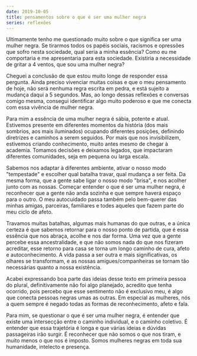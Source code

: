 ```yaml
---
date: 2019-10-05
title: pensamentos sobre o que é ser uma mulher negra
series: reflexões
---
```


Ultimamente tenho me questionado muito sobre o que significa ser uma mulher negra. Se tirarmos todos os papéis sociais, racismos e opressões que sofro nesta sociedade, qual seria a minha essência? Como eu me comportaria e me apresentaria para esta sociedade. Existiria a necessidade de gritar a 4 ventos, que sou uma mulher negra? 

Cheguei a conclusão de que estou muito longe de responder essa pergunta. Ainda preciso vivenciar muitas coisas e que o meu pensamento de hoje, não será nenhuma regra escrita em pedra, e está sujeito a mudança daqui a 5 segundos. Mas, ao longo dessas reflexões e conversas comigo mesma, consegui identificar algo muito poderoso e que me conecta com essa vivência de mulher negra.

Para mim a essência de uma mulher negra é sábia, potente e atual. Estivemos presente em diferentes momentos da história (dos mais sombrios, aos mais iluminados) ocupando diferentes posições, definindo diretrizes e caminhos a serem seguidos. Por mais que nos invisibilizem, estivemos criando conhecimento, muito antes mesmo de chegar à academia.  Tomamos decisões e deixamos legados, que impactaram diferentes comunidades, seja em pequena ou larga escala.

Sabemos nos adaptar à diferentes ambiente, ativar o nosso modo "tempestade" e escolher qual batalha travar, qual mudança a ser feita. Da mesma forma, que a gente sabe ligar o nosso modo "brisa", e nos acolher junto com as nossas.
Começar entender o que é ser uma mulher negra, é reconhecer que a gente não anda sozinha e que sempre haverá espaço para o outro. O meu autocuidado passa também pelo bem-querer das minhas amigas, parceiras, familiares e todes aqueles que fazem parte do meu ciclo de afeto.

Travamos muitas batalhas, algumas mais humanas do que outras, e a única certeza é que sabemos retornar para o nosso ponto de partida, que é essa essência que nos abraça, acolhe e nos dar forma. 
Uma vez que a gente percebe essa ancestralidade, e que não somos nada do que nos fizeram acreditar, esse retorno para casa se torna um longo caminho de cura, afeto e autoconhecimento. A vida passa a ser outra e mais significativas, os olhares se transformam, e as nossas amigues/companheiras se tornam tão necessárias quanto a nossa existência.

Acabei expressando boa parte das ideias desse texto em primeira pessoa do plural, definitivamente não foi algo planejado, acredito que tenha ocorrido, pois percebo que esse sentimento não é exclusivo meu, é algo que conecta pessoas negras umas as outras. Em especial as mulheres, nós a quem sempre é negado todas as formas de reconhecimento, afeto e fala.

Para mim, se questionar o que é ser uma mulher negra, é entender que existe uma intersecção entre o caminho individual, e o caminho coletivo. É entender que essa trajetória é longa  e que várias ideias e dúvidas passageiras irão surgir. É reconhecer que não somos o que nos tiram, e muito menos o que nos é imposto. 
Somos mulheres negras em toda sua humanidade, intelecto e presença.
